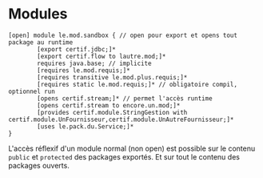 # Modules

```
[open] module le.mod.sandbox { // open pour export et opens tout package au runtime
        [export certif.jdbc;]*
        [export certif.flow to lautre.mod;]*
        requires java.base; // implicite
        [requires le.mod.requis;]*
        [requires transitive le.mod.plus.requis;]*
        [requires static le.mod.requis;]* // obligatoire compil, optionnel run
        [opens certif.stream;]* // permet l'accès runtime
        [opens certif.stream to encore.un.mod;]*
        [provides certif.module.StringGestion with certif.module.UnFournisseur,certif.module.UnAutreFournisseur;]*
        [uses le.pack.du.Service;]*
}
```
L'accès réflexif d'un module normal (non open) est possible sur le contenu `public` et `protected` des packages exportés.
Et sur tout le contenu des packages ouverts.